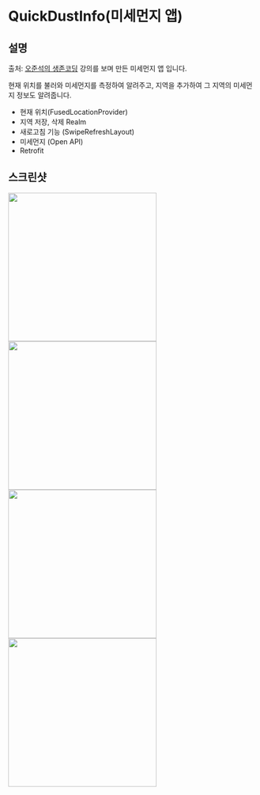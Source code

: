 # QuickDustInfo(미세먼지 앱)

## 설명


출처: [오준석의 생존코딩](https://www.youtube.com/watch?v=zcTsF2i8Iq8&list=PLxTmPHxRH3VWTd-8KB67Itegihkl4SVKe&index=43) 강의를 보며 만든 미세먼지 앱 입니다.

현재 위치를 불러와 미세먼지를 측정하여 알려주고, 지역을 추가하여 그 지역의 미세먼지 정보도 알려줍니다.

- 현재 위치(FusedLocationProvider)
- 지역 저장, 삭제 Realm
- 새로고침 기능 (SwipeRefreshLayout)
- 미세먼지 (Open API)
- Retrofit

## 스크린샷


<img src = "https://user-images.githubusercontent.com/61860897/104599716-7a8f0b00-56bb-11eb-9170-3365010779ee.jpg" width="300px"><img src = "https://user-images.githubusercontent.com/61860897/104599727-7c58ce80-56bb-11eb-95c7-20ed2899882e.jpg" width="300px"><img src = "https://user-images.githubusercontent.com/61860897/104599734-7d89fb80-56bb-11eb-8066-8e1e665e286f.jpg" width="300px"><img src = "https://user-images.githubusercontent.com/61860897/104599737-7ebb2880-56bb-11eb-903b-1b9af3301f8a.jpg" width="300px">
